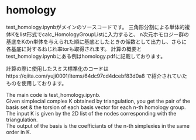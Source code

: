 # homology
test_homology.ipynbがメインのソースコードです。
三角形分割による単体的複体Kをlist形式でcalc_HomologyGroupListに入力すると、
n次元ホモロジー群の基底をKのn単体を与えられた順に基底としたときの係数として出力し、さらに各基底に対するねじれ率torも取得されます。
計算の概要とtest_homology.ipynbにある例はhomology.pdfに記載しております。

計算の際に使用したスミス標準化のコードはhttps://qiita.com/yuji0001/items/64dc97cd4dcebf83d0a8 で紹介されていたものを使用しております。    

The main code is test_homology.ipynb.  
Given simplecial complex K obtained by triangulation, you get the pair of the basis set & the torsion of each basis vector for each n-th homology group.
The input K is given by the 2D list of the nodes corresponding with the triangulation.   
The output of the basis is the coefficiants of the n-th simplexies in the same order in K.

